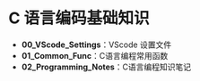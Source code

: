 # C 语言编码基础知识

- **00_VScode_Settings**：VScode 设置文件
- **01_Common_Func**：C语言编程常用函数
- **02_Programming_Notes**：C语言编程知识笔记